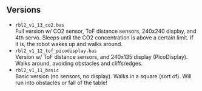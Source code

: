 ## Versions

- `rbl2_v1_13_co2.bas`  
  Full version w/ CO2 sensor, ToF distance sensors, 240x240 display, and 4th servo. Sleeps until the CO2 concentration is above a certain limit. If it is, the robot wakes up and walks around.
- `rbl2_v1_12_tof_picodisplay.bas`  
  Version w/ ToF distance sensors, and 240x135 display (PicoDisplay). Walks around, avoiding obstacles and cliffs/edges.
- `rbl2_v1_11_basic`  
  Basic version (no sensors, no display). Walks in a square (sort of). Will run into obstacles or fall of the table!
